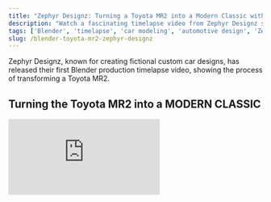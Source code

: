 ```yaml
---
title: "Zephyr Designz: Turning a Toyota MR2 into a Modern Classic with Blender"
description: "Watch a fascinating timelapse video from Zephyr Designz showcasing the process of modeling a custom bodykit for a Toyota MR2 in Blender."
tags: ['Blender', 'timelapse', 'car modeling', 'automotive design', 'Zephyr Designz', 'Toyota MR2', '3D modeling']
slug: /blender-toyota-mr2-zephyr-designz
---
```


Zephyr Designz, known for creating fictional custom car designs, has released their first Blender production timelapse video, showing the process of transforming a Toyota MR2.

## Turning the Toyota MR2 into a MODERN CLASSIC

<div className="video-responsive">
  <iframe 
    src="https://www.youtube.com/embed/lYnCywlGUUw" 
    title="Zephyr Designz: Toyota MR2 Blender Timelapse"
    frameBorder="0" 
    allow="accelerometer; autoplay; clipboard-write; encrypted-media; gyroscope; picture-in-picture; web-share"
    allowFullScreen
    loading="lazy"
  />
</div>

> "Hello everyone! As promised, here is the timelapse video of the modeling for the Toyota MR2 concept body kit. To be honest, I couldn't concentrate during the texturing and rendering, so I wasn't able to record that part. I'll be sure to cover it next time! I'll be adding more videos as we go! I hope you enjoy this series. For this MR2 concept, I've incorporated a fully custom new front and rear bumper, an integrated splitter and diffuser, twin exhausts, side skirts, and a front LED daylight set, all sitting on Vossen HF5 wheels with Yokohama Advan Neova AD08R tires for an authentic stance! Please let me know your thoughts to help me improve in the future."

It's impressive to see that this level of work was done in Blender. Below are a few other incredible designs from the channel.

## Direct Download Link
:::tip[Get Premium Download Speed Without any Limitations!]
Contact us on [💬WhatsApp](https://wa.me/+8613237610083) for premium  access and support.
:::